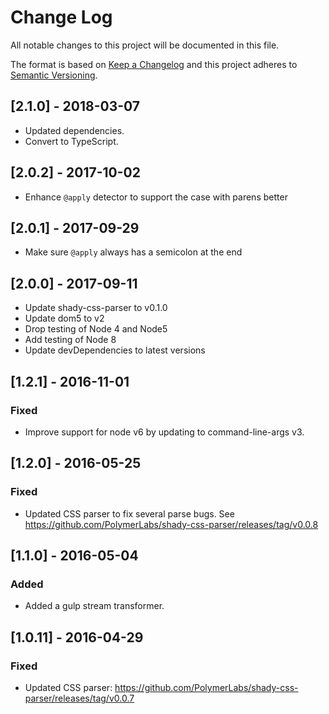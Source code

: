# Change Log

All notable changes to this project will be documented in this file.

The format is based on [Keep a Changelog](http://keepachangelog.com/)
and this project adheres to [Semantic Versioning](http://semver.org/).

<!-- ## Unreleased -->
<!-- New PRs should document their changes here. -->

## [2.1.0] - 2018-03-07
* Updated dependencies.
* Convert to TypeScript.

## [2.0.2] - 2017-10-02

* Enhance `@apply` detector to support the case with parens better

## [2.0.1] - 2017-09-29

* Make sure `@apply` always has a semicolon at the end

## [2.0.0] - 2017-09-11

* Update shady-css-parser to v0.1.0
* Update dom5 to v2
* Drop testing of Node 4 and Node5
* Add testing of Node 8
* Update devDependencies to latest versions

## [1.2.1] - 2016-11-01

### Fixed

* Improve support for node v6 by updating to command-line-args v3.

## [1.2.0] - 2016-05-25

### Fixed
* Updated CSS parser to fix several parse bugs. See https://github.com/PolymerLabs/shady-css-parser/releases/tag/v0.0.8

## [1.1.0] - 2016-05-04

### Added
* Added a gulp stream transformer.

## [1.0.11] - 2016-04-29

### Fixed
* Updated CSS parser: https://github.com/PolymerLabs/shady-css-parser/releases/tag/v0.0.7
